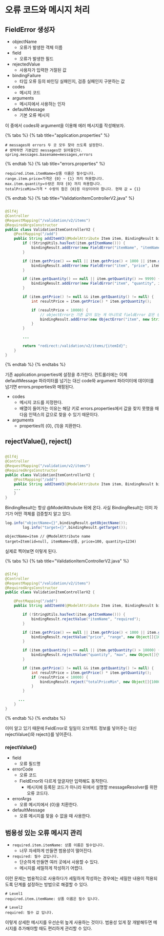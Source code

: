 # 오류 코드와 메시지 처리

## FieldError 생성자

- objectName
    - 오류가 발생한 객체 이름
- field
    - 오류가 발생한 필드
- rejectedValue
    - 사용자가 입력한 거절된 값
- bindingFailure
    - 타입 오류 등의 바인딩 실패인지, 검증 실패인지 구분하는 값
- codes
    - 메시지 코드
- arguments
    - 메시지에서 사용하는 인자
- defaultMessage
    - 기본 오류 메시지

이 중에서 codes와 argument을 이용해 에러 메시지를 작성해보자.

{% tabs %} {% tab title="application.properties" %}

```properties
# messages와 errors 두 곳 모두 찾아 쓰도록 설정한다.
# 생략하면 기본값인 messages만 읽어들인다.
spring.messages.basename=messages,errors
```

{% endtab %} {% tab title="errors.properties" %}

```properties
required.item.itemName=상품 이름은 필수입니다.
range.item.price=가격은 {0} ~ {1} 까지 허용합니다.
max.item.quantity=수량은 최대 {0} 까지 허용합니다.
totalPriceMin=가격 * 수량의 합은 {0}원 이상이어야 합니다. 현재 값 = {1}
```

{% endtab %} {% tab title="ValidationItemControllerV2.java" %}

```java

@Slf4j
@Controller
@RequestMapping("/validation/v2/items")
@RequiredArgsConstructor
public class ValidationItemControllerV2 {
    @PostMapping("/add")
    public String addItemV3(@ModelAttribute Item item, BindingResult bindingResult, RedirectAttributes redirectAttributes) {
        if (!StringUtils.hasText(item.getItemName())) {
            bindingResult.addError(new FieldError("itemName", "itemName", item.getItemName(), false, new String[]{"required.item.itemName"}, null, null));
        }

        if (item.getPrice() == null || item.getPrice() < 1000 || item.getPrice() > 1_000_000) {
            bindingResult.addError(new FieldError("item", "price", item.getPrice(), false, new String[]{"range.item.price"}, new Object[]{100, 1_000_000}, null));
        }

        if (item.getQuantity() == null || item.getQuantity() >= 9999) {
            bindingResult.addError(new FieldError("item", "quantity", item.getQuantity(), false, new String[]{"max.item.quantity"}, new Object[]{9_999}, null));
        }

        if (item.getPrice() != null && item.getQuantity() != null) {
            int resultPrice = item.getPrice() * item.getQuantity();

            if (resultPrice < 10000) {
                // objectError는 기존 값이 있는 게 아니므로 fieldError 같은 생성자는 없다.
                bindingResult.addError(new ObjectError("item", new String[]{"totalPriceMin"}, new Object[]{10_000, resultPrice}, null));
            }
        }

        ...

        return "redirect:/validation/v2/items/{itemId}";
    }
}
```

{% endtab %} {% endtabs %}

기존 application.properties에 설정을 추가한다. 컨트롤러에는 이제 defaultMessage 파라미터를 넘기는 대신 code와 argument 파라미터에 데이터를 넘기면
errors.properties와 매핑된다.

- codes
    - 메시지 코드를 지정한다.
    - 배열이 들어가는 이유는 해당 키로 errors.properties에서 값을 찾지 못했을 때 다음 인덱스의 값으로 찾을 수 있기 때문이다.
- arguments
    - properties의 {0}, {1}을 치환한다.

## rejectValue(), reject()

```java

@Slf4j
@Controller
@RequestMapping("/validation/v2/items")
@RequiredArgsConstructor
public class ValidationItemControllerV2 {
    @PostMapping("/add")
    public String addItemV3(@ModelAttribute Item item, BindingResult bindingResult, RedirectAttributes redirectAttributes) {
    ...
    }
}
```

BindingResult는 항상 @ModelAttrubute 뒤에 온다. 사실 BindingResult는 이미 자기가 어떤 객체를 검증할지 알고 있다.

```java
log.info("objectName={}",bindingResult.getObjectName());
        log.info("target={}",bindingResult.getTarget());
```

```text
objectName=item // @ModelAttribute name
target=Item(id=null, itemName=상품, price=100, quantity=1234)
```

실제로 찍어보면 이렇게 된다.

{% tabs %} {% tab title="ValidationItemControllerV2.java" %}

```java

@Slf4j
@Controller
@RequestMapping("/validation/v2/items")
@RequiredArgsConstructor
public class ValidationItemControllerV2 {

    @PostMapping("/add")
    public String addItemV4(@ModelAttribute Item item, BindingResult bindingResult, RedirectAttributes redirectAttributes) {

        if (!StringUtils.hasText(item.getItemName())) {
            bindingResult.rejectValue("itemName", "required");
        }

        if (item.getPrice() == null || item.getPrice() < 1000 || item.getPrice() > 1000000) {
            bindingResult.rejectValue("price", "range", new Object[]{1000, 1000000}, null);
        }

        if (item.getQuantity() == null || item.getQuantity() > 10000) {
            bindingResult.rejectValue("quantity", "max", new Object[]{9999}, null);
        }

        if (item.getPrice() != null && item.getQuantity() != null) {
            int resultPrice = item.getPrice() * item.getQuantity();
            if (resultPrice < 10000) {
                bindingResult.reject("totalPriceMin", new Object[]{10000, resultPrice}, null);
            }
        }

      ...
    }
}
```

{% endtab %} {% endtabs %}

이미 알고 있기 때문에 FeldError로 일일이 오브젝트 정보를 넣어주는 대신 rejectValue()와 reject()를 넣어준다.

### rejectValue()

- field
    - 오류 필드명
- errorCode
    - 오류 코드
    - FieldError와 다르게 앞글자만 입력해도 동작한다.
        - 메시지에 등록된 코드가 아니라 뒤에서 설명할 messageResolver를 위한 오류 코드다.
- errorArgs
    - 오류 메시지에서 {0}을 치환한다.
- defaultMessage
    - 오류 메시지를 찾을 수 없을 때 사용한다.

## 범용성 있는 오류 메시지 관리

- `required.item.itemName: 상품 이름은 필수입니다.`
    - 너무 자세하게 만들면 범용성이 떨어진다.
- `required: 필수 값입니다.`
    - 단순하게 만들면 여러 곳에서 사용할 수 있다.
    - 메시지를 세밀하게 작성하기 어렵다.

이런 문제는 범용적으로 사용하다가 세밀하게 작성하는 경우에는 세밀한 내용이 적용되도록 단계를 설정하는 방법으로 해결할 수 있다.

```text
# Level1
required.item.itemName: 상품 이름은 필수 입니다.

# Level2
required: 필수 값 입니다.
```

이렇게 상세한 메시지를 우선순위 높게 사용하는 것이다. 범용성 있게 잘 개발해두면 메시지를 추가해야할 때도 편리하게 관리할 수 있다.